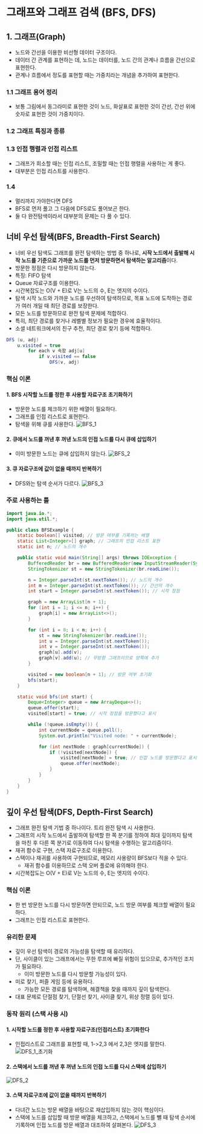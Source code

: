 # 그래프와 그래프 검색 (BFS, DFS)
## 1. 그래프(Graph)
- 노드와 간선을 이용한 비선형 데이터 구조이다.
- 데이터 간 관계를 표현하는 데, 노드는 데이터를, 노드 간의 관계나 흐름을 간선으로 표현한다.
- 관계나 흐름에서 정도를 표현할 때는 가중치라는 개념을 추가하여 표현한다.

### 1.1 그래프 용어 정리
- 보통 그림에서 동그라미로 표현한 것이 노드, 화살표로 표현한 것이 간선, 간선 위에 숫자로 표현한 것이 가중치이다.

### 1.2 그래프 특징과 종류

### 1.3 인접 행렬과 인접 리스트
- 그래프가 희소할 때는 인접 리스트, 조밀할 때는 인접 행렬을 사용하는 게 좋다.
- 대부분은 인접 리스트를 사용한다.

### 1.4 
- 멀리까지 가야한다면 DFS
- BFS로 먼저 풀고 그 다음에 DFS로도 풀어보곤 한다.
- 둘 다 완전탐색이라서 대부분의 문제는 다 풀 수 있다.

## 너비 우선 탐색(BFS, Breadth-First Search)
- 너비 우선 탐색도 그래프를 완전 탐색하는 방법 중 하나로, **시작 노드에서 출발해 시작 노드를 기준으로 가까운 노드를 먼저 방문하면서 탐색하는 알고리즘**이다.
- 방문한 정점은 다시 방문하지 않는다.
- 특징: FIFO 탐색
- Queue 자료구조를 이용한다.
- 시간복잡도는 O(V + E)로 V는 노드의 수, E는 엣지의 수이다.
- 탐색 시작 노드와 가까운 노드를 우선하여 탐색하므로, 목표 노드에 도착하는 경로가 여러 개일 때 최단 경로를 보장한다.
- 모든 노드를 방문하므로 완전 탐색 문제에 적합하다.
- 특히, 최단 경로를 찾거나 레벨별 정보가 필요한 경우에 효율적이다.
- 소셜 네트워크에서의 친구 추천, 최단 경로 찾기 등에 적합하다.

```java
DFS (u, adj)
	u.visited = true
		for each v 속함 adj[u]
			if v.visited == false
				DFS(v, adj)
```

### 핵심 이론
#### 1. BFS 시작할 노드를 정한 후 사용할 자료구조 초기화하기
- 방문한 노드를 체크하기 위한 배열이 필요하다.
- 그래프를 인접 리스트로 표현한다.
- 탐색을 위해 큐를 사용한다.
![BFS_1](/media/컴퓨터%20과학%20및%20소프트웨어%20공학/Algorithm/BFS_1.png)

#### 2. 큐에서 노드를 꺼낸 후 꺼낸 노드의 인접 노드를 다시 큐에 삽입하기
- 이미 방문한 노드는 큐에 삽입하지 않는다.
![BFS_2](/media/컴퓨터%20과학%20및%20소프트웨어%20공학/Algorithm/BFS_2.png)

#### 3. 큐 자료구조에 값이 없을 때까지 반복하기
- DFS와는 탐색 순서가 다르다.
![BFS_3](/media/컴퓨터%20과학%20및%20소프트웨어%20공학/Algorithm/BFS_3.png)

### 주로 사용하는 틀
```java
import java.io.*;
import java.util.*;

public class BFSExample {
    static boolean[] visited; // 방문 여부를 기록하는 배열
    static List<Integer>[] graph; // 그래프의 인접 리스트 표현
    static int n; // 노드의 개수

    public static void main(String[] args) throws IOException {
        BufferedReader br = new BufferedReader(new InputStreamReader(System.in));
        StringTokenizer st = new StringTokenizer(br.readLine());

        n = Integer.parseInt(st.nextToken()); // 노드의 개수
        int m = Integer.parseInt(st.nextToken()); // 간선의 개수
        int start = Integer.parseInt(st.nextToken()); // 시작 정점

        graph = new ArrayList[n + 1];
        for (int i = 1; i <= n; i++) {
            graph[i] = new ArrayList<>();
        }

        for (int i = 0; i < m; i++) {
            st = new StringTokenizer(br.readLine());
            int u = Integer.parseInt(st.nextToken());
            int v = Integer.parseInt(st.nextToken());
            graph[u].add(v);
            graph[v].add(u); // 무방향 그래프이므로 양쪽에 추가
        }

        visited = new boolean[n + 1]; // 방문 여부 초기화
        bfs(start);
    }

    static void bfs(int start) {
        Deque<Integer> queue = new ArrayDeque<>();
        queue.offer(start);
        visited[start] = true; // 시작 정점을 방문했다고 표시

        while (!queue.isEmpty()) {
            int currentNode = queue.poll();
            System.out.println("Visited node: " + currentNode);

            for (int nextNode : graph[currentNode]) {
                if (!visited[nextNode]) {
                    visited[nextNode] = true; // 인접 노드를 방문했다고 표시
                    queue.offer(nextNode);
                }
            }
        }
    }
}

```



## 깊이 우선 탐색(DFS, Depth-First Search)
- 그래프 완전 탐색 기법 중 하나이다. 트리 완전 탐색 시 사용한다.
- 그래프의 시작 노드에서 출발하여 탐색할 한 쪽 분기를 정하여 최대 깊이까지 탐색을 마친 후 다른 쪽 분기로 이동하여 다시 탐색을 수행하는 알고리즘이다.
- 재귀 함수로 구현, 스택 자료구조로 이용한다.
- 스택이나 재귀를 사용하여 구현되므로, 메모리 사용량이 BFS보다 적을 수 있다.
	- 재귀 함수를 이용하므로 스택 오버 플로에 유의해야 한다.
- 시간복잡도는 O(V + E)로 V는 노드의 수, E는 엣지의 수이다.

### 핵심 이론
- 한 번 방문한 노드를 다시 방문하면 안되므로, 노드 방문 여부를 체크할 배열이 필요하다.
- 그래프는 인접 리스트로 표현한다.

### 유리한 문제
- 깊이 우선 탐색이 경로의 가능성을 탐색할 때 유리하다.
- 단, 사이클이 있는 그래프에서는 무한 루프에 빠질 위험이 있으므로, 추가적인 조치가 필요하다.
	- 이미 방문한 노드를 다시 방문할 가능성이 있다.
- 미로 찾기, 퍼즐 게임 등에 유용하다.
	- 가능한 모든 경로를 탐색하며, 해결책을 찾을 때까지 깊이 탐색한다.
- 대표 문제로 단절점 찾기, 단절선 찾기, 사이클 찾기, 위상 정렬 등이 있다.

### 동작 원리 (스택 사용 시)
#### 1. 시작할 노드를 정한 후 사용할 자료구조(인접리스트) 초기화한다
- 인접리스트로 그래프를 표현할 때, 1->2,3 에서 2,3은 엣지를 말한다.
![DFS_1_초기화](/media/컴퓨터%20과학%20및%20소프트웨어%20공학/Algorithm/DFS_1_초기화.png)

#### 2. 스택에서 노드를 꺼낸 후 꺼낸 노드의 인접 노드를 다시 스택에 삽입하기
![DFS_2](/media/컴퓨터%20과학%20및%20소프트웨어%20공학/Algorithm/DFS_2.png)

#### 3. 스택 자료구조에 값이 없을 때까지 반복하기
- 다녀간 노드는 방문 배열을 바탕으로 재삽입하지 않는 것이 핵심이다.
- 스택에 노드를 삽입할 때 방문 배열을 체크하고, 스택에서 노드를 뺄 때 탐색 순서에 기록하며 인접 노드를 방문 배열과 대조하여 살펴본다.
![DFS_3](/media/컴퓨터%20과학%20및%20소프트웨어%20공학/Algorithm/DFS_3.png)